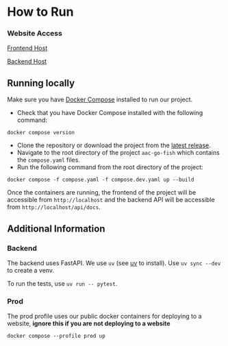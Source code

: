 # How to Run
### Website Access
[Frontend Host](https://bankruptcyassociation.com/api/docs)

[Backend Host](https://bankruptcyassociation.com/api/docs)

## Running locally
Make sure you have [Docker Compose](https://docs.docker.com/compose/install/) installed to run our project. 
- Check that you have Docker Compose installed with the following command:
```
docker compose version
```

- Clone the repository or download the project from the [latest release](https://github.com/Capstone-Projects-2025-Spring/aac-go-fish/releases/).
- Navigate to the root directory of the project `aac-go-fish` which contains the `compose.yaml` files.
- Run the following command from the root directory of the project:
```
docker compose -f compose.yaml -f compose.dev.yaml up --build
```
Once the containers are running, the frontend of the project will be accessible from `http://localhost` and the backend API will be accessible from `http://localhost/api/docs`.

## Additional Information

### Backend

The backend uses FastAPI. We use `uv` (see [uv](https://docs.astral.sh/uv/) to
install). Use `uv sync --dev` to create a venv.

To run the tests, use `uv run -- pytest`.

### Prod
The prod profile uses our public docker containers for deploying to a website, **ignore this if you are not deploying to a website**

`docker compose --profile prod up`

